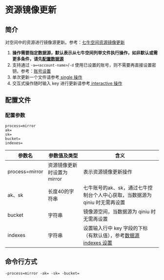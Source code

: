 # 资源镜像更新

## 简介
对空间中的资源进行镜像源更新。参考：[七牛空间资源镜像更新](https://developer.qiniu.com/kodo/api/1293/prefetch)
1. **操作需要指定数据源，默认表示从七牛空间列举文件执行操作，如非默认或需更多条件，请先[配置数据源](datasource.md)**  
2. 支持通过 `-a=<account-name>`/`-d` 使用已设置的账号，则不需要再直接设置密钥，参考：[账号设置](../README.md#账号设置)  
3. 单次更新一个文件请参考[ single 操作](single.md)  
4. 交互式操作随时输入 key 进行更新请参考[ interactive 操作](interactive.md)  

## 配置文件

### 配置参数
```
process=mirror
ak=
sk=
bucket=
indexes=
```  
|参数名|参数值及类型 | 含义|  
|-----|-------|-----|  
|process=mirror| 资源镜像更新时设置为mirror| 表示资源镜像更新操作|  
|ak、sk|长度40的字符串|七牛账号的ak、sk，通过七牛控制台个人中心获取，当数据源为 qiniu 时无需再设置|  
|bucket| 字符串| 镜像源空间，当数据源为 qiniu 时无需再设置|  
|indexes|字符串| 设置输入行中 key 字段的下标（有默认值），参考[数据源 indexes 设置](datasource.md#1-公共参数)|  

## 命令行方式
```
-process=mirror -ak= -sk= -bucket=  
```
